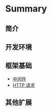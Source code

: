 # Summary

## 简介

## 开发环境

## 框架基础

* [中间件](/base/middle_ware.md)
* [HTTP 请求](/base/http_request.md)

## 其他扩展